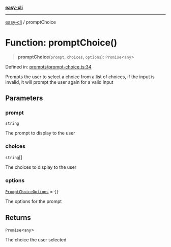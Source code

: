 [**easy-cli**](../README.md)

***

[easy-cli](../globals.md) / promptChoice

# Function: promptChoice()

> **promptChoice**(`prompt`, `choices`, `options`): `Promise`\<`any`\>

Defined in: [prompts/prompt-choice.ts:34](https://github.com/patrickeaton/easy-cli/blob/74d97c3fa8c354b7b3193533a1494ff778ae7a99/src/prompts/prompt-choice.ts#L34)

Prompts the user to select a choice from a list of choices, if the input is invalid, it will prompt the user again for a valid input

## Parameters

### prompt

`string`

The prompt to display to the user

### choices

`string`[]

The choices to display to the user

### options

[`PromptChoiceOptions`](../type-aliases/PromptChoiceOptions.md) = `{}`

The options for the prompt

## Returns

`Promise`\<`any`\>

The choice the user selected
